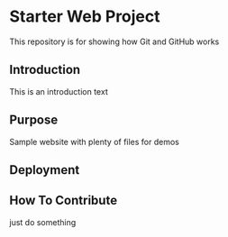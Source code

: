# Starter Web Project

This repository is for showing how Git and GitHub works

## Introduction

This is an introduction text

## Purpose

Sample website with plenty of files for demos

## Deployment

## How To Contribute
just do something